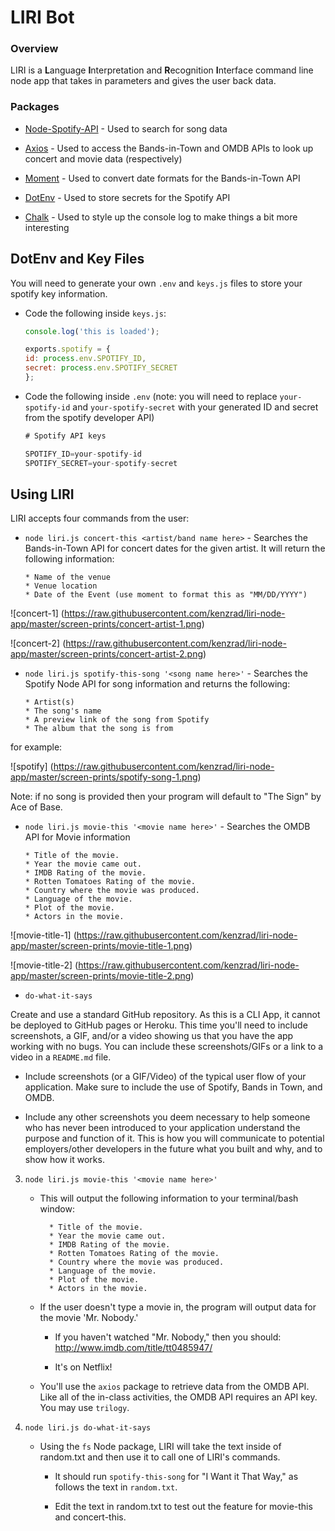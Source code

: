 # LIRI Bot


### Overview

LIRI is a **L**anguage **I**nterpretation and **R**ecognition **I**nterface command line node app that takes in parameters and gives the user back data. 

### Packages

* [Node-Spotify-API](https://www.npmjs.com/package/node-spotify-api) - Used to search for song data

* [Axios](https://www.npmjs.com/package/axios) - Used to access the Bands-in-Town and OMDB APIs to look up concert and movie data (respectively)

* [Moment](https://www.npmjs.com/package/moment) - Used to convert date formats for the Bands-in-Town API

* [DotEnv](https://www.npmjs.com/package/dotenv) - Used to store secrets for the Spotify API

* [Chalk](https://www.npmjs.com/package/chalk#styles) - Used to style up the console log to make things a bit more interesting

## DotEnv and Key Files

You will need to generate your own `.env` and `keys.js` files to store your spotify key information. 

* Code the following inside `keys.js`:

    ```js
    console.log('this is loaded');

    exports.spotify = {
    id: process.env.SPOTIFY_ID,
    secret: process.env.SPOTIFY_SECRET
    };
    ```

* Code the following inside `.env` (note: you will need to replace `your-spotify-id` and `your-spotify-secret` with your generated ID and secret from the spotify developer API)
    ```js
    # Spotify API keys

    SPOTIFY_ID=your-spotify-id
    SPOTIFY_SECRET=your-spotify-secret

    ```

## Using LIRI

LIRI accepts four commands from the user:
   * `node liri.js concert-this <artist/band name here>` - Searches the Bands-in-Town API for concert dates for the given artist. It will return the following information:
        ```
        * Name of the venue
        * Venue location
        * Date of the Event (use moment to format this as "MM/DD/YYYY")
        ```

![concert-1]
(https://raw.githubusercontent.com/kenzrad/liri-node-app/master/screen-prints/concert-artist-1.png)

![concert-2]
(https://raw.githubusercontent.com/kenzrad/liri-node-app/master/screen-prints/concert-artist-2.png)

   * `node liri.js spotify-this-song '<song name here>'` - Searches the Spotify Node API for song information and returns the following:
        ```
        * Artist(s)
        * The song's name
        * A preview link of the song from Spotify
        * The album that the song is from
        ```
for example:

![spotify]
(https://raw.githubusercontent.com/kenzrad/liri-node-app/master/screen-prints/spotify-song-1.png)


Note: if no song is provided then your program will default to "The Sign" by Ace of Base.


   * `node liri.js movie-this '<movie name here>'` - Searches the OMDB API for Movie information
        ```
        * Title of the movie.
        * Year the movie came out.
        * IMDB Rating of the movie.
        * Rotten Tomatoes Rating of the movie.
        * Country where the movie was produced.
        * Language of the movie.
        * Plot of the movie.
        * Actors in the movie.
        ```
![movie-title-1]
(https://raw.githubusercontent.com/kenzrad/liri-node-app/master/screen-prints/movie-title-1.png)

![movie-title-2]
(https://raw.githubusercontent.com/kenzrad/liri-node-app/master/screen-prints/movie-title-2.png)

   * `do-what-it-says`


Create and use a standard GitHub repository. As this is a CLI App, it cannot be deployed to GitHub pages or Heroku. This time you'll need to include screenshots, a GIF, and/or a video showing us that you have the app working with no bugs. You can include these screenshots/GIFs or a link to a video in a `README.md` file.

* Include screenshots (or a GIF/Video) of the typical user flow of your application. Make sure to include the use of Spotify, Bands in Town, and OMDB.

* Include any other screenshots you deem necessary to help someone who has never been introduced to your application understand the purpose and function of it. This is how you will communicate to potential employers/other developers in the future what you built and why, and to show how it works.



3. `node liri.js movie-this '<movie name here>'`

   * This will output the following information to your terminal/bash window:

     ```
       * Title of the movie.
       * Year the movie came out.
       * IMDB Rating of the movie.
       * Rotten Tomatoes Rating of the movie.
       * Country where the movie was produced.
       * Language of the movie.
       * Plot of the movie.
       * Actors in the movie.
     ```

   * If the user doesn't type a movie in, the program will output data for the movie 'Mr. Nobody.'

     * If you haven't watched "Mr. Nobody," then you should: <http://www.imdb.com/title/tt0485947/>

     * It's on Netflix!

   * You'll use the `axios` package to retrieve data from the OMDB API. Like all of the in-class activities, the OMDB API requires an API key. You may use `trilogy`.

4. `node liri.js do-what-it-says`

   * Using the `fs` Node package, LIRI will take the text inside of random.txt and then use it to call one of LIRI's commands.

     * It should run `spotify-this-song` for "I Want it That Way," as follows the text in `random.txt`.

     * Edit the text in random.txt to test out the feature for movie-this and concert-this.


